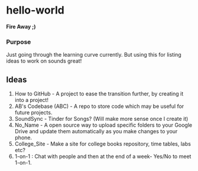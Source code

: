 # hello-world
**Fire Away ;)**

### Purpose
Just going through the learning curve currently.
But using this for listing ideas to work on sounds great!

## Ideas
1. How to GitHub - A project to ease the transition further, by creating it into a project!
2. AB's Codebase (ABC) - A repo to store code which may be useful for future projects.
3. SoundSync - Tinder for Songs? (Will make more sense once I create it)
4. No_Name - A open source way to upload specific folders to your Google Drive and update them automatically as you make changes to your phone.
5. College_Site - Make a site for college books repository, time tables, labs etc?
6. 1-on-1 : Chat with people and then at the end of a week- Yes/No to meet 1-on-1.
